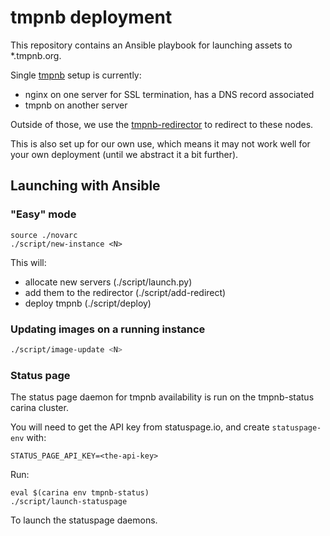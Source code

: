 # tmpnb deployment

This repository contains an Ansible playbook for launching assets to *.tmpnb.org.

Single [tmpnb](https://github.com/jupyter/tmpnb) setup is currently:

* nginx on one server for SSL termination, has a DNS record associated
* tmpnb on another server

Outside of those, we use the [tmpnb-redirector](https://github.com/jupyter/tmpnb-redirector) to redirect to these nodes.

This is also set up for our own use, which means it may not work well for your own deployment (until we abstract it a bit further).

## Launching with Ansible

### "Easy" mode

```
source ./novarc
./script/new-instance <N>
```

This will:

- allocate new servers (./script/launch.py)
- add them to the redirector (./script/add-redirect)
- deploy tmpnb (./script/deploy)

### Updating images on a running instance

 ```bash
 ./script/image-update <N>
 ```
 

### Status page

The status page daemon for tmpnb availability is run on the tmpnb-status carina cluster.

You will need to get the API key from statuspage.io, and create `statuspage-env` with:

    STATUS_PAGE_API_KEY=<the-api-key>

Run:

    eval $(carina env tmpnb-status)
    ./script/launch-statuspage

To launch the statuspage daemons.
